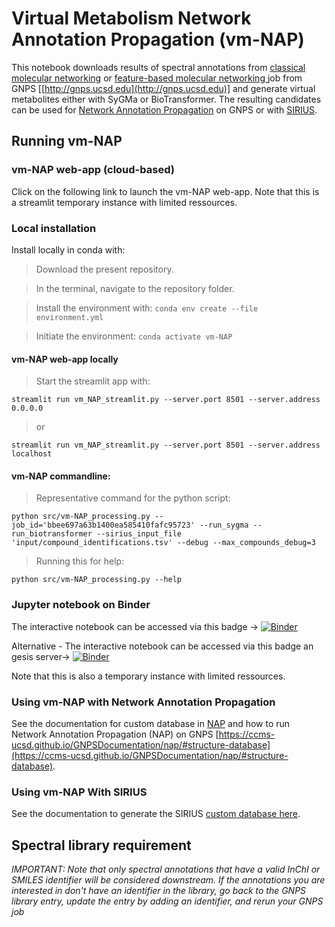 # Virtual Metabolism Network Annotation Propagation (vm-NAP)

This notebook downloads results of spectral annotations from [classical molecular networking](https://ccms-ucsd.github.io/GNPSDocumentation/networking/) or [feature-based molecular networking ](https://ccms-ucsd.github.io/GNPSDocumentation/featurebasedmolecularnetworking/)job from GNPS [[http://gnps.ucsd.edu](http://gnps.ucsd.edu)] and generate virtual metabolites either with SyGMa or BioTransformer. The resulting candidates can be used for [Network Annotation Propagation](https://ccms-ucsd.github.io/GNPSDocumentation/nap/) on GNPS or with [SIRIUS](https://boecker-lab.github.io/docs.sirius.github.io/install/).


## Running vm-NAP

### vm-NAP web-app (cloud-based)

Click on the following link to launch the vm-NAP web-app. 
Note that this is a streamlit temporary instance with limited ressources.


### Local installation

Install locally in conda with:

>Download the present repository.

>In the terminal, navigate to the repository folder.

> Install the environment with:
`conda env create --file environment.yml`

> Initiate the environment:
`conda activate vm-NAP`

#### vm-NAP web-app locally

> Start the streamlit app with:

```
streamlit run vm_NAP_streamlit.py --server.port 8501 --server.address 0.0.0.0
```
> or

```
streamlit run vm_NAP_streamlit.py --server.port 8501 --server.address localhost
```

#### vm-NAP commandline:

> Representative command for the python script:

```
python src/vm-NAP_processing.py --job_id='bbee697a63b1400ea585410fafc95723' --run_sygma --run_biotransformer --sirius_input_file 'input/compound_identifications.tsv' --debug --max_compounds_debug=3
```

> Running this for help:

```
python src/vm-NAP_processing.py --help
```


### Jupyter notebook on Binder
The interactive notebook can be accessed via this badge -> [![Binder](https://mybinder.org/badge_logo.svg)](https://mybinder.org/v2/gh/lfnothias/vm-NAP/main?urlpath=lab/tree/2401_vm-NAP-demo-notebook.ipynb)

Alternative - The interactive notebook can be accessed via this badge an gesis server-> [![Binder](https://mybinder.org/badge_logo.svg)](https://notebooks.gesis.org/binder/v2/gh/lfnothias/vm-NAP/main?urlpath=lab/tree/home/jovyan/2401_vm-NAP-demo-notebook.ipynb)

Note that this is also a temporary instance with limited ressources.
### Using vm-NAP with Network Annotation Propagation

See the documentation for custom database in [NAP](https://ccms-ucsd.github.io/GNPSDocumentation/nap/#structure-database) and how to run Network Annotation Propagation (NAP) on GNPS [https://ccms-ucsd.github.io/GNPSDocumentation/nap/#structure-database](https://ccms-ucsd.github.io/GNPSDocumentation/nap/#structure-database).

### Using vm-NAP With SIRIUS

See the documentation to generate the SIRIUS [custom database here](https://boecker-lab.github.io/docs.sirius.github.io/cli-standalone/#custom-database-tool).

## Spectral library requirement

*IMPORTANT: Note that only spectral annotations that have a valid InChI or SMILES identifier will be considered downstream. If the annotations you are interested in don't have an identifier in the library, go back to the GNPS library entry, update the entry by adding an identifier, and rerun your GNPS job*
